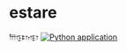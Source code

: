 # estare
𐎠𐎿𐎫𐎼
[![Python application](https://github.com/soheil-soltani/estare/actions/workflows/ci.yml/badge.svg?branch=master_pre_stage)](https://github.com/soheil-soltani/estare/actions/workflows/ci.yml)
